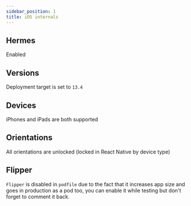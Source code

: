 ```yaml
---
sidebar_position: 1
title: iOS internals
---
```

## Hermes
Enabled

## Versions
Deployment target is set to `13.4`

## Devices
iPhones and iPads are both supported

## Orientations
All orientations are unlocked (locked in React Native by device type)

## Flipper
`Flipper` is disabled in `podfile` due to the fact that it increases app size and goes in production as a pod too,
you can enable it while testing but don't forget to comment it back.

